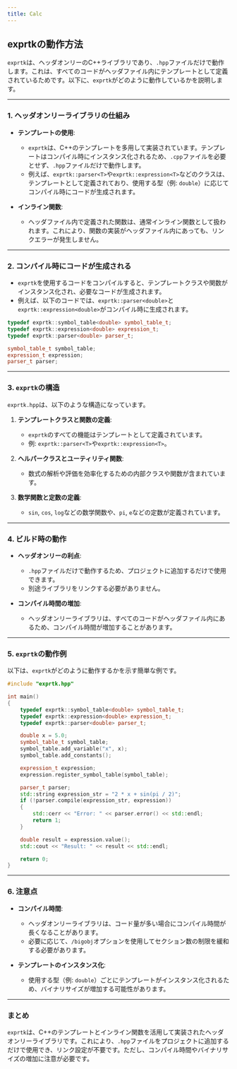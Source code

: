 ```yaml
---
title: Calc
---
```


## exprtkの動作方法

`exprtk`は、ヘッダオンリーのC++ライブラリであり、`.hpp`ファイルだけで動作します。これは、すべてのコードがヘッダファイル内にテンプレートとして定義されているためです。以下に、`exprtk`がどのように動作しているかを説明します。

---

### **1. ヘッダオンリーライブラリの仕組み**

- **テンプレートの使用**:
  - `exprtk`は、C++のテンプレートを多用して実装されています。テンプレートはコンパイル時にインスタンス化されるため、`.cpp`ファイルを必要とせず、`.hpp`ファイルだけで動作します。
  - 例えば、`exprtk::parser<T>`や`exprtk::expression<T>`などのクラスは、テンプレートとして定義されており、使用する型（例: `double`）に応じてコンパイル時にコードが生成されます。

- **インライン関数**:
  - ヘッダファイル内で定義された関数は、通常インライン関数として扱われます。これにより、関数の実装がヘッダファイル内にあっても、リンクエラーが発生しません。

---

### **2. コンパイル時にコードが生成される**

- `exprtk`を使用するコードをコンパイルすると、テンプレートクラスや関数がインスタンス化され、必要なコードが生成されます。
- 例えば、以下のコードでは、`exprtk::parser<double>`と`exprtk::expression<double>`がコンパイル時に生成されます。

```cpp
typedef exprtk::symbol_table<double> symbol_table_t;
typedef exprtk::expression<double> expression_t;
typedef exprtk::parser<double> parser_t;

symbol_table_t symbol_table;
expression_t expression;
parser_t parser;
```

---

### **3. `exprtk`の構造**

`exprtk.hpp`は、以下のような構造になっています。

1. **テンプレートクラスと関数の定義**:
   - `exprtk`のすべての機能はテンプレートとして定義されています。
   - 例: `exprtk::parser<T>`や`exprtk::expression<T>`。

2. **ヘルパークラスとユーティリティ関数**:
   - 数式の解析や評価を効率化するための内部クラスや関数が含まれています。

3. **数学関数と定数の定義**:
   - `sin`, `cos`, `log`などの数学関数や、`pi`, `e`などの定数が定義されています。

---

### **4. ビルド時の動作**

- **ヘッダオンリーの利点**:
  - `.hpp`ファイルだけで動作するため、プロジェクトに追加するだけで使用できます。
  - 別途ライブラリをリンクする必要がありません。

- **コンパイル時間の増加**:
  - ヘッダオンリーライブラリは、すべてのコードがヘッダファイル内にあるため、コンパイル時間が増加することがあります。

---

### **5. `exprtk`の動作例**

以下は、`exprtk`がどのように動作するかを示す簡単な例です。

```cpp
#include "exprtk.hpp"

int main()
{
    typedef exprtk::symbol_table<double> symbol_table_t;
    typedef exprtk::expression<double> expression_t;
    typedef exprtk::parser<double> parser_t;

    double x = 5.0;
    symbol_table_t symbol_table;
    symbol_table.add_variable("x", x);
    symbol_table.add_constants();

    expression_t expression;
    expression.register_symbol_table(symbol_table);

    parser_t parser;
    std::string expression_str = "2 * x + sin(pi / 2)";
    if (!parser.compile(expression_str, expression))
    {
        std::cerr << "Error: " << parser.error() << std::endl;
        return 1;
    }

    double result = expression.value();
    std::cout << "Result: " << result << std::endl;

    return 0;
}
```

---

### **6. 注意点**

- **コンパイル時間**:
  - ヘッダオンリーライブラリは、コード量が多い場合にコンパイル時間が長くなることがあります。
  - 必要に応じて、`/bigobj`オプションを使用してセクション数の制限を緩和する必要があります。

- **テンプレートのインスタンス化**:
  - 使用する型（例: `double`）ごとにテンプレートがインスタンス化されるため、バイナリサイズが増加する可能性があります。

---

### **まとめ**

`exprtk`は、C++のテンプレートとインライン関数を活用して実装されたヘッダオンリーライブラリです。これにより、`.hpp`ファイルをプロジェクトに追加するだけで使用でき、リンク設定が不要です。ただし、コンパイル時間やバイナリサイズの増加に注意が必要です。
